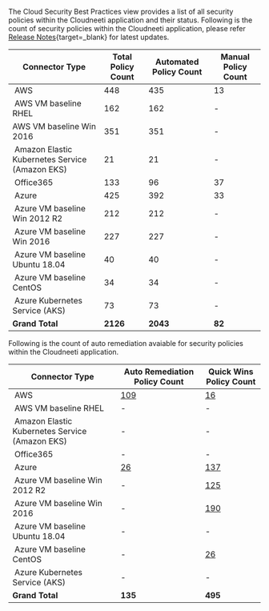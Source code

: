 
The Cloud Security Best Practices view provides a list of all security policies within the Cloudneeti application and their status. Following is the count of security policies within the Cloudneeti application, please refer [Release Notes](../../releaseNotes/2020/){target=_blank} for latest updates.


| **Connector Type​**              | **Total Policy Count​**    | **Automated Policy Count​** | **Manual Policy Count​** |
|---------------------------------|---------------------------|----------------------------|-------------------------|
|  AWS​                            | 448                       | 435                        | 13                      |
|  AWS​ VM baseline RHEL           | 162                       | 162                        | -                       |
|  AWS VM baseline Win 2016​       | 351                       | 351                        | -                       |
|  Amazon Elastic Kubernetes Service (Amazon EKS)             | 21                         | 21                      | -                      |
|  Office365​                      | 133                       | 96                         | 37                      |
|  Azure​                          | 425                       | 392                        | 33                      |
|  Azure VM baseline Win 2012 R2​  | 212​                       | 212​                        | -                       |
|  Azure VM baseline Win 2016​     | 227​                       | 227​                        | -                       |
|  Azure VM baseline Ubuntu 18.04​ | 40​                        | 40​                         | -                       |
|  Azure VM baseline CentOS​       | 34​                        | 34​                         | -                       |
|  Azure Kubernetes Service (AKS) | 73                        | 73                         | -                       |
| **Grand Total**​                 | **2126**​                  | **2043**​                   |                   **82**      |



Following is the count of auto remediation avaiable for security policies within the Cloudneeti application.

| **Connector Type​**              | **Auto Remediation Policy​ Count**      | **Quick Wins Policy Count**      |
|---------------------------------|---------------------------|----------------------------|     
|  AWS​                            | [109](../../remediation/awsRemediation/)       |            [16](../../remediation/awsQuickWins/)                |  
|  AWS​ VM baseline RHEL           | -                                              | -                                              |
|  Amazon Elastic Kubernetes Service (Amazon EKS)           | -                                 | -                                              |
|  Office365​                      | -                                 | -                                              |                         
|  Azure​                          | [26](../../remediation/azureAutoRemediation/) | [137](../../remediation/azureQuickWins/) |                         
|  Azure VM baseline Win 2012 R2​  | -                                 | [125](../../remediation/osBaseline/win12QuickWins/#cis-benchmark-windows-server-2012-r2-version-100)                 |          
|  Azure VM baseline Win 2016​     | -                                 | [190](../../remediation/osBaseline/win16QuickWins/#cis-benchmark-windows-server-2016-version-100)                                              |
|  Azure VM baseline Ubuntu 18.04​ | -                                 | -                                              |
|  Azure VM baseline CentOS​       | -                                 | [26](../../remediation/osBaseline/centOSQuickWins/)                                             |
|  Azure Kubernetes Service (AKS)       | -                                 | -                                              |
| **Grand Total**​                 | **135**​                            | **495**                                         |     
